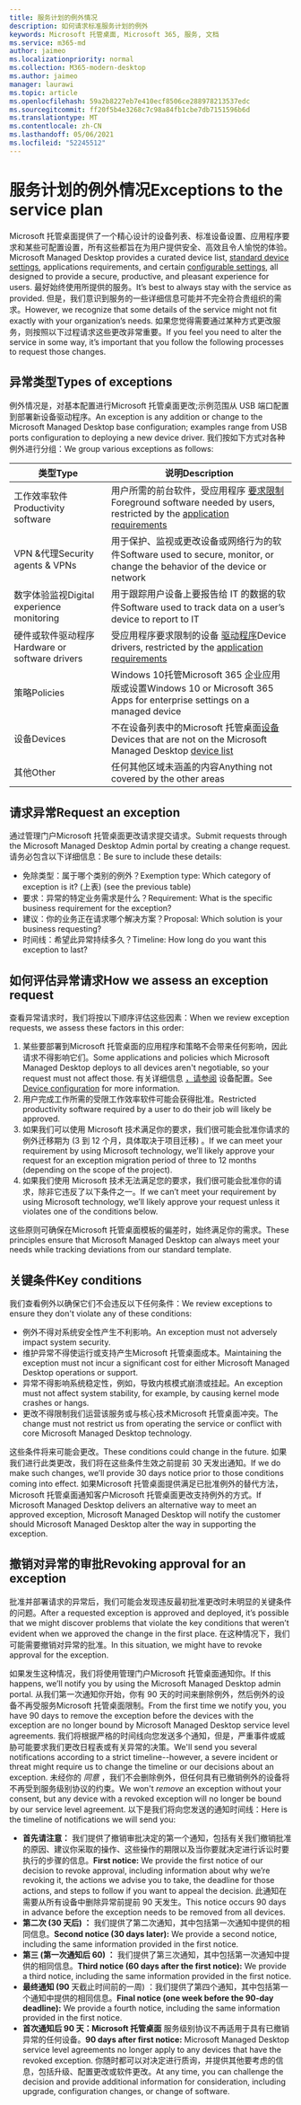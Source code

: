 ```yaml
---
title: 服务计划的例外情况
description: 如何请求标准服务计划的例外
keywords: Microsoft 托管桌面, Microsoft 365, 服务, 文档
ms.service: m365-md
author: jaimeo
ms.localizationpriority: normal
ms.collection: M365-modern-desktop
ms.author: jaimeo
manager: laurawi
ms.topic: article
ms.openlocfilehash: 59a2b8227eb7e410ecf8506ce288978213537edc
ms.sourcegitcommit: ff20f5b4e3268c7c98a84fb1cbe7db7151596b6d
ms.translationtype: MT
ms.contentlocale: zh-CN
ms.lasthandoff: 05/06/2021
ms.locfileid: "52245512"
---
```

# <a name="exceptions-to-the-service-plan"></a><span data-ttu-id="e81ee-104">服务计划的例外情况</span><span class="sxs-lookup"><span data-stu-id="e81ee-104">Exceptions to the service plan</span></span>

<span data-ttu-id="e81ee-105">Microsoft 托管桌面提供了一个精心设计的设备列表、标准设备[](device-policies.md)设置、应用程序要求和某些可配置设置[](../working-with-managed-desktop/config-setting-overview.md)，所有这些都旨在为用户提供安全、高效且令人愉悦的体验。</span><span class="sxs-lookup"><span data-stu-id="e81ee-105">Microsoft Managed Desktop provides a curated device list, [standard device settings](device-policies.md), applications requirements, and certain [configurable settings](../working-with-managed-desktop/config-setting-overview.md), all designed to provide a secure, productive, and pleasant experience for users.</span></span> <span data-ttu-id="e81ee-106">最好始终使用所提供的服务。</span><span class="sxs-lookup"><span data-stu-id="e81ee-106">It’s best to always stay with the service as provided.</span></span> <span data-ttu-id="e81ee-107">但是，我们意识到服务的一些详细信息可能并不完全符合贵组织的需求。</span><span class="sxs-lookup"><span data-stu-id="e81ee-107">However, we recognize that some details of the service might not fit exactly with your organization’s needs.</span></span> <span data-ttu-id="e81ee-108">如果您觉得需要通过某种方式更改服务，则按照以下过程请求这些更改非常重要。</span><span class="sxs-lookup"><span data-stu-id="e81ee-108">If you feel you need to alter the service in some way, it’s important that you follow the following processes to request those changes.</span></span>
 
## <a name="types-of-exceptions"></a><span data-ttu-id="e81ee-109">异常类型</span><span class="sxs-lookup"><span data-stu-id="e81ee-109">Types of exceptions</span></span>

<span data-ttu-id="e81ee-110">例外情况是，对基本配置进行Microsoft 托管桌面更改;示例范围从 USB 端口配置到部署新设备驱动程序。</span><span class="sxs-lookup"><span data-stu-id="e81ee-110">An exception is any addition or change to the Microsoft Managed Desktop base configuration; examples range from USB ports configuration to deploying a new device driver.</span></span> <span data-ttu-id="e81ee-111">我们按如下方式对各种例外进行分组：</span><span class="sxs-lookup"><span data-stu-id="e81ee-111">We group various exceptions as follows:</span></span>

|<span data-ttu-id="e81ee-112">类型</span><span class="sxs-lookup"><span data-stu-id="e81ee-112">Type</span></span>  |<span data-ttu-id="e81ee-113">说明</span><span class="sxs-lookup"><span data-stu-id="e81ee-113">Description</span></span>  |
|---------|---------|
|<span data-ttu-id="e81ee-114">工作效率软件</span><span class="sxs-lookup"><span data-stu-id="e81ee-114">Productivity software</span></span>     |  <span data-ttu-id="e81ee-115">用户所需的前台软件，受应用程序 [要求限制](mmd-app-requirements.md)</span><span class="sxs-lookup"><span data-stu-id="e81ee-115">Foreground software needed by users, restricted by the [application requirements](mmd-app-requirements.md)</span></span>       |
|<span data-ttu-id="e81ee-116">VPN &代理</span><span class="sxs-lookup"><span data-stu-id="e81ee-116">Security agents & VPNs</span></span>     |  <span data-ttu-id="e81ee-117">用于保护、监视或更改设备或网络行为的软件</span><span class="sxs-lookup"><span data-stu-id="e81ee-117">Software used to secure, monitor, or change the behavior of the device or network</span></span>       |
|<span data-ttu-id="e81ee-118">数字体验监视</span><span class="sxs-lookup"><span data-stu-id="e81ee-118">Digital experience monitoring</span></span>     |  <span data-ttu-id="e81ee-119">用于跟踪用户设备上要报告给 IT 的数据的软件</span><span class="sxs-lookup"><span data-stu-id="e81ee-119">Software used to track data on a user’s device to report to IT</span></span>       |
|<span data-ttu-id="e81ee-120">硬件或软件驱动程序</span><span class="sxs-lookup"><span data-stu-id="e81ee-120">Hardware or software drivers</span></span>     |   <span data-ttu-id="e81ee-121">受应用程序要求限制的设备 [驱动程序](mmd-app-requirements.md)</span><span class="sxs-lookup"><span data-stu-id="e81ee-121">Device drivers, restricted by the [application requirements](mmd-app-requirements.md)</span></span>      |
|<span data-ttu-id="e81ee-122">策略</span><span class="sxs-lookup"><span data-stu-id="e81ee-122">Policies</span></span>     | <span data-ttu-id="e81ee-123">Windows 10托管Microsoft 365 企业应用版或设置</span><span class="sxs-lookup"><span data-stu-id="e81ee-123">Windows 10 or Microsoft 365 Apps for enterprise settings on a managed device</span></span>        |
|<span data-ttu-id="e81ee-124">设备</span><span class="sxs-lookup"><span data-stu-id="e81ee-124">Devices</span></span>     | <span data-ttu-id="e81ee-125">不在设备列表中的Microsoft 托管桌面[设备](device-list.md)</span><span class="sxs-lookup"><span data-stu-id="e81ee-125">Devices that are not on the Microsoft Managed Desktop [device list](device-list.md)</span></span>        |
|<span data-ttu-id="e81ee-126">其他</span><span class="sxs-lookup"><span data-stu-id="e81ee-126">Other</span></span>     |  <span data-ttu-id="e81ee-127">任何其他区域未涵盖的内容</span><span class="sxs-lookup"><span data-stu-id="e81ee-127">Anything not covered by the other areas</span></span>       |
 
## <a name="request-an-exception"></a><span data-ttu-id="e81ee-128">请求异常</span><span class="sxs-lookup"><span data-stu-id="e81ee-128">Request an exception</span></span>

<span data-ttu-id="e81ee-129">通过管理门户Microsoft 托管桌面更改请求提交请求。</span><span class="sxs-lookup"><span data-stu-id="e81ee-129">Submit requests through the Microsoft Managed Desktop Admin portal by creating a change request.</span></span> <span data-ttu-id="e81ee-130">请务必包含以下详细信息：</span><span class="sxs-lookup"><span data-stu-id="e81ee-130">Be sure to include these details:</span></span>

- <span data-ttu-id="e81ee-131">免除类型：属于哪个类别的例外？</span><span class="sxs-lookup"><span data-stu-id="e81ee-131">Exemption type: Which category of exception is it?</span></span> <span data-ttu-id="e81ee-132"> (上表) </span><span class="sxs-lookup"><span data-stu-id="e81ee-132">(see the previous table)</span></span>
- <span data-ttu-id="e81ee-133">要求：异常的特定业务需求是什么？</span><span class="sxs-lookup"><span data-stu-id="e81ee-133">Requirement: What is the specific business requirement for the exception?</span></span>
- <span data-ttu-id="e81ee-134">建议：你的业务正在请求哪个解决方案？</span><span class="sxs-lookup"><span data-stu-id="e81ee-134">Proposal: Which solution is your business requesting?</span></span>
- <span data-ttu-id="e81ee-135">时间线：希望此异常持续多久？</span><span class="sxs-lookup"><span data-stu-id="e81ee-135">Timeline: How long do you want this exception to last?</span></span> 

## <a name="how-we-assess-an-exception-request"></a><span data-ttu-id="e81ee-136">如何评估异常请求</span><span class="sxs-lookup"><span data-stu-id="e81ee-136">How we assess an exception request</span></span>

<span data-ttu-id="e81ee-137">查看异常请求时，我们将按以下顺序评估这些因素：</span><span class="sxs-lookup"><span data-stu-id="e81ee-137">When we review exception requests, we assess these factors in this order:</span></span>
 
1. <span data-ttu-id="e81ee-138">某些要部署到Microsoft 托管桌面的应用程序和策略不会带来任何影响，因此请求不得影响它们。</span><span class="sxs-lookup"><span data-stu-id="e81ee-138">Some applications and policies which Microsoft Managed Desktop deploys to all devices aren't negotiable, so your request must not affect those.</span></span> <span data-ttu-id="e81ee-139">有关详细信息 [，请参阅](device-policies.md) 设备配置。</span><span class="sxs-lookup"><span data-stu-id="e81ee-139">See [Device configuration](device-policies.md) for more information.</span></span>
2. <span data-ttu-id="e81ee-140">用户完成工作所需的受限工作效率软件可能会获得批准。</span><span class="sxs-lookup"><span data-stu-id="e81ee-140">Restricted productivity software required by a user to do their job will likely be approved.</span></span> 
3. <span data-ttu-id="e81ee-141">如果我们可以使用 Microsoft 技术满足你的要求，我们很可能会批准你请求的例外迁移期为 (3 到 12 个月，具体取决于项目迁移) 。</span><span class="sxs-lookup"><span data-stu-id="e81ee-141">If we can meet your requirement by using Microsoft technology, we’ll likely approve your request for an exception migration period of three to 12 months (depending on the scope of the project).</span></span>
4. <span data-ttu-id="e81ee-142">如果我们使用 Microsoft 技术无法满足您的要求，我们很可能会批准你的请求，除非它违反了以下条件之一。</span><span class="sxs-lookup"><span data-stu-id="e81ee-142">If we can’t meet your requirement by using Microsoft technology, we’ll likely approve your request unless it violates one of the conditions below.</span></span>  

<span data-ttu-id="e81ee-143">这些原则可确保在Microsoft 托管桌面模板的偏差时，始终满足你的需求。</span><span class="sxs-lookup"><span data-stu-id="e81ee-143">These principles ensure that Microsoft Managed Desktop can always meet your needs while tracking deviations from our standard template.</span></span> 

## <a name="key-conditions"></a><span data-ttu-id="e81ee-144">关键条件</span><span class="sxs-lookup"><span data-stu-id="e81ee-144">Key conditions</span></span>

<span data-ttu-id="e81ee-145">我们查看例外以确保它们不会违反以下任何条件：</span><span class="sxs-lookup"><span data-stu-id="e81ee-145">We review exceptions to ensure they don't violate any of these conditions:</span></span>

- <span data-ttu-id="e81ee-146">例外不得对系统安全性产生不利影响。</span><span class="sxs-lookup"><span data-stu-id="e81ee-146">An exception must not adversely impact system security.</span></span> 
- <span data-ttu-id="e81ee-147">维护异常不得使运行或支持产生Microsoft 托管桌面成本。</span><span class="sxs-lookup"><span data-stu-id="e81ee-147">Maintaining the exception must not incur a significant cost for either Microsoft Managed Desktop operations or support.</span></span>
- <span data-ttu-id="e81ee-148">异常不得影响系统稳定性，例如，导致内核模式崩溃或挂起。</span><span class="sxs-lookup"><span data-stu-id="e81ee-148">An exception must not affect system stability, for example, by causing kernel mode crashes or hangs.</span></span>
- <span data-ttu-id="e81ee-149">更改不得限制我们运营该服务或与核心技术Microsoft 托管桌面冲突。</span><span class="sxs-lookup"><span data-stu-id="e81ee-149">The change must not restrict us from operating the service or conflict with core Microsoft Managed Desktop technology.</span></span>

<span data-ttu-id="e81ee-150">这些条件将来可能会更改。</span><span class="sxs-lookup"><span data-stu-id="e81ee-150">These conditions could change in the future.</span></span> <span data-ttu-id="e81ee-151">如果我们进行此类更改，我们将在这些条件生效之前提前 30 天发出通知。</span><span class="sxs-lookup"><span data-stu-id="e81ee-151">If we do make such changes, we’ll provide 30 days notice prior to those conditions coming into effect.</span></span>  <span data-ttu-id="e81ee-152">如果Microsoft 托管桌面提供满足已批准例外的替代方法，Microsoft 托管桌面通知客户Microsoft 托管桌面更改支持例外的方式。</span><span class="sxs-lookup"><span data-stu-id="e81ee-152">If Microsoft Managed Desktop delivers an alternative way to meet an approved exception, Microsoft Managed Desktop will notify the customer should Microsoft Managed Desktop alter the way in supporting the exception.</span></span> 

## <a name="revoking-approval-for-an-exception"></a><span data-ttu-id="e81ee-153">撤销对异常的审批</span><span class="sxs-lookup"><span data-stu-id="e81ee-153">Revoking approval for an exception</span></span>

<span data-ttu-id="e81ee-154">批准并部署请求的异常后，我们可能会发现违反最初批准更改时未明显的关键条件的问题。</span><span class="sxs-lookup"><span data-stu-id="e81ee-154">After a requested exception is approved and deployed, it’s possible that we might discover problems that violate the key conditions that weren’t evident when we approved the change in the first place.</span></span> <span data-ttu-id="e81ee-155">在这种情况下，我们可能需要撤销对异常的批准。</span><span class="sxs-lookup"><span data-stu-id="e81ee-155">In this situation, we might have to revoke approval for the exception.</span></span>
 
<span data-ttu-id="e81ee-156">如果发生这种情况，我们将使用管理门户Microsoft 托管桌面通知你。</span><span class="sxs-lookup"><span data-stu-id="e81ee-156">If this happens, we’ll notify you by using the Microsoft Managed Desktop admin portal.</span></span> <span data-ttu-id="e81ee-157">从我们第一次通知你开始，你有 90 天的时间来删除例外，然后例外的设备不再受服务Microsoft 托管桌面限制。</span><span class="sxs-lookup"><span data-stu-id="e81ee-157">From the first time we notify you, you have 90 days to remove the exception before the devices with the exception are no longer bound by Microsoft Managed Desktop service level agreements.</span></span> <span data-ttu-id="e81ee-158">我们将根据严格的时间线向您发送多个通知，但是，严重事件或威胁可能要求我们更改日程表或有关异常的决策。</span><span class="sxs-lookup"><span data-stu-id="e81ee-158">We'll send you several notifications according to a strict timeline--however, a severe incident or threat might require us to change the timeline or our decisions about an exception.</span></span> <span data-ttu-id="e81ee-159">未经你的 *同意* ，我们不会删除例外，但任何具有已撤销例外的设备将不再受到服务级别协议的约束。</span><span class="sxs-lookup"><span data-stu-id="e81ee-159">We won't *remove* an exception without your consent, but any device with a revoked exception will no longer be bound by our service level agreement.</span></span> <span data-ttu-id="e81ee-160">以下是我们将向您发送的通知时间线：</span><span class="sxs-lookup"><span data-stu-id="e81ee-160">Here is the timeline of notifications we will send you:</span></span>

- <span data-ttu-id="e81ee-161">**首先请注意：** 我们提供了撤销审批决定的第一个通知，包括有关我们撤销批准的原因、建议你采取的操作、这些操作的期限以及当你要就决定进行诉讼时要执行的步骤的信息。</span><span class="sxs-lookup"><span data-stu-id="e81ee-161">**First notice:** We provide the first notice of our decision to revoke approval, including information about why we’re revoking it, the actions we advise you to take, the deadline for those actions, and steps to follow if you want to appeal the decision.</span></span> <span data-ttu-id="e81ee-162">此通知在需要从所有设备中删除异常前提前 90 天发生。</span><span class="sxs-lookup"><span data-stu-id="e81ee-162">This notice occurs 90 days in advance before the exception needs to be removed from all devices.</span></span> 
- <span data-ttu-id="e81ee-163">**第二次 (30 天后) ：** 我们提供了第二次通知，其中包括第一次通知中提供的相同信息。</span><span class="sxs-lookup"><span data-stu-id="e81ee-163">**Second notice (30 days later):** We provide a second notice, including the same information provided in the first notice.</span></span> 
- <span data-ttu-id="e81ee-164">**第三 (第一次通知后 60) ：** 我们提供了第三次通知，其中包括第一次通知中提供的相同信息。</span><span class="sxs-lookup"><span data-stu-id="e81ee-164">**Third notice (60 days after the first notice):** We provide a third notice, including the same information provided in the first notice.</span></span> 
- <span data-ttu-id="e81ee-165">**最终通知 (90** 天截止时间前的一周) ：我们提供了第四个通知，其中包括第一个通知中提供的相同信息。</span><span class="sxs-lookup"><span data-stu-id="e81ee-165">**Final notice (one week before the 90-day deadline):** We provide a fourth notice, including the same information provided in the first notice.</span></span>
- <span data-ttu-id="e81ee-166">**首次通知后 90 天：Microsoft 托管桌面** 服务级别协议不再适用于具有已撤销异常的任何设备。</span><span class="sxs-lookup"><span data-stu-id="e81ee-166">**90 days after first notice:** Microsoft Managed Desktop service level agreements no longer apply to any devices that have the revoked exception.</span></span> <span data-ttu-id="e81ee-167">你随时都可以对决定进行质询，并提供其他要考虑的信息，包括升级、配置更改或软件更改。</span><span class="sxs-lookup"><span data-stu-id="e81ee-167">At any time, you can challenge the decision and provide additional information for consideration, including upgrade, configuration changes, or change of software.</span></span> 


